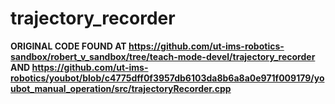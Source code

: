 # trajectory_recorder

**ORIGINAL CODE FOUND AT https://github.com/ut-ims-robotics-sandbox/robert_v_sandbox/tree/teach-mode-devel/trajectory_recorder AND https://github.com/ut-ims-robotics/youbot/blob/c4775dff0f3957db6103da8b6a8a0e971f009179/youbot_manual_operation/src/trajectoryRecorder.cpp**
